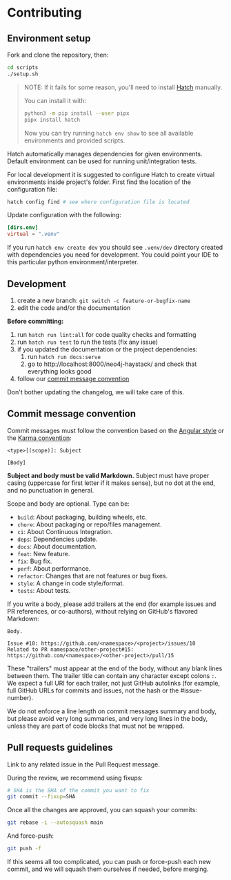 # Contributing

## Environment setup

Fork and clone the repository, then:

```bash
cd scripts
./setup.sh
```

> NOTE:
> If it fails for some reason,
> you'll need to install
> [Hatch](https://hatch.pypa.io/latest/)
> manually.
>
> You can install it with:
>
> ```bash
> python3 -m pip install --user pipx
> pipx install hatch
> ```
>
> Now you can try running `hatch env show` to see
> all available environments and provided scripts.

Hatch automatically manages dependencies for given environments. Default environment can be used for running unit/integration tests.

For local development it is suggested to configure Hatch to create virtual environments inside project's folder. First find the location of the configuration file:

```bash
hatch config find # see where configuration file is located
```

Update configuration with the following:

```toml
[dirs.env]
virtual = ".venv"
```

If you run `hatch env create dev` you should see `.venv/dev` directory created with dependencies you need for development.
You could point your IDE to this particular python environment/interpreter.

## Development

1. create a new branch: `git switch -c feature-or-bugfix-name`
1. edit the code and/or the documentation

**Before committing:**

1. run `hatch run lint:all` for code quality checks and formatting
1. run `hatch run test` to run the tests (fix any issue)
1. if you updated the documentation or the project dependencies:
    1. run `hatch run docs:serve`
    1. go to http://localhost:8000/neo4j-haystack/ and check that everything looks good
1. follow our [commit message convention](#commit-message-convention)

Don't bother updating the changelog, we will take care of this.

## Commit message convention

Commit messages must follow the convention based on the
[Angular style](https://gist.github.com/stephenparish/9941e89d80e2bc58a153#format-of-the-commit-message)
or the [Karma convention](https://karma-runner.github.io/4.0/dev/git-commit-msg.html):

```text
<type>[(scope)]: Subject

[Body]
```

**Subject and body must be valid Markdown.**
Subject must have proper casing (uppercase for first letter
if it makes sense), but no dot at the end, and no punctuation
in general.

Scope and body are optional. Type can be:

- `build`: About packaging, building wheels, etc.
- `chore`: About packaging or repo/files management.
- `ci`: About Continuous Integration.
- `deps`: Dependencies update.
- `docs`: About documentation.
- `feat`: New feature.
- `fix`: Bug fix.
- `perf`: About performance.
- `refactor`: Changes that are not features or bug fixes.
- `style`: A change in code style/format.
- `tests`: About tests.

If you write a body, please add trailers at the end
(for example issues and PR references, or co-authors),
without relying on GitHub's flavored Markdown:

```text
Body.

Issue #10: https://github.com/<namespace>/<project>/issues/10
Related to PR namespace/other-project#15: https://github.com/<namespace>/<other-project>/pull/15
```

These "trailers" must appear at the end of the body,
without any blank lines between them. The trailer title
can contain any character except colons `:`.
We expect a full URI for each trailer, not just GitHub autolinks
(for example, full GitHub URLs for commits and issues,
not the hash or the #issue-number).

We do not enforce a line length on commit messages summary and body,
but please avoid very long summaries, and very long lines in the body,
unless they are part of code blocks that must not be wrapped.

## Pull requests guidelines

Link to any related issue in the Pull Request message.

During the review, we recommend using fixups:

```bash
# SHA is the SHA of the commit you want to fix
git commit --fixup=SHA
```

Once all the changes are approved, you can squash your commits:

```bash
git rebase -i --autosquash main
```

And force-push:

```bash
git push -f
```

If this seems all too complicated, you can push or force-push each new commit,
and we will squash them ourselves if needed, before merging.
